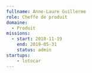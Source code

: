 ```yaml
---
fullname: Anne-Laure Guillerme
role: Cheffe de produit
domaine:
  - Produit
missions:
  - start: 2018-11-19
    end: 2019-05-31
    status: admin
startups:
    - lotocar
---
```

